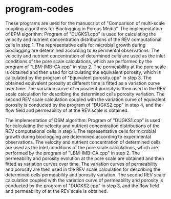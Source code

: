 # program-codes
These programs are used for the manuscript of "Comparison of multi-scale coupling algorithms for Bioclogging in Porous Media".
The implementation of EPM algorithm:
        Program of "DUGKS1.cpp" is used for calculating the velocity and nutrient concentration distributions of the REV computational cells in step 1. The representative cells for microbial growth during bioclogging are determined according to experimental observations. The velocity and nutrient concentration of determined cells are used as the inlet conditions of the pore scale calculations, which are performed by the program of "LBM-IMB-CA.cpp" in step 2. The permeability at the pore scale is obtained and then used for calculating the equivalent porosity, which is calculated by the program of "Equivalent porosity.cpp" in step 3. The obtained equivalent porosity at different time is fitted as a variation curve over time. The variation curve of equivalent porosity is then used in the REV scale calculation for describing the determined cells porosity variation. The second REV scale calculation coupled with the variation curve of equivalent porosity is conducted by the program of "DUGKS2.cpp" in step 4, and the flow field and permeability of at the REV scale is obtained.

The implementation of DSM algorithm:
         Program of "DUGKS1.cpp" is used for calculating the velocity and nutrient concentration distributions of the REV computational cells in step 1. The representative cells for microbial growth during bioclogging are determined according to experimental observations. The velocity and nutrient concentration of determined cells are used as the inlet conditions of the pore scale calculations, which are performed by the program of "LBM-IMB-CA.cpp" in step 2. The permeability and porosity evolution at the pore scale are obtained and then  fitted as  variation curves over time. The variation curves of permeability and porosity are then used in the REV scale calculation for describing the determined cells permeability and porosity variation. The second REV scale calculation coupled with the variation curve of permeability and porosity is conducted by the program of "DUGKS2.cpp" in step 3, and the flow field and permeability of at the REV scale is obtained.

